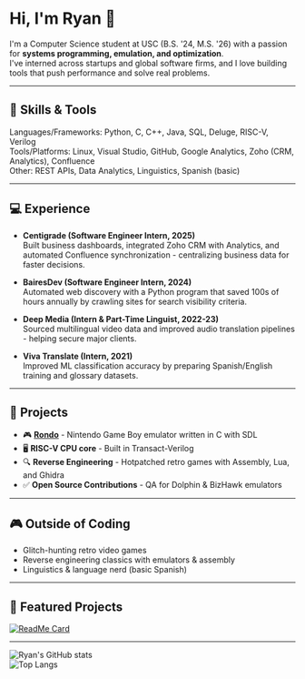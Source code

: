 # Hi, I'm Ryan 👋  

I'm a Computer Science student at USC (B.S. '24, M.S. '26) with a passion for **systems programming, emulation, and optimization**.  
I've interned across startups and global software firms, and I love building tools that push performance and solve real problems.  

---

## 🚀 Skills & Tools  
Languages/Frameworks: Python, C, C++, Java, SQL, Deluge, RISC-V, Verilog  
Tools/Platforms: Linux, Visual Studio, GitHub, Google Analytics, Zoho (CRM, Analytics), Confluence  
Other: REST APIs, Data Analytics, Linguistics, Spanish (basic)

---

## 💻 Experience  

- **Centigrade (Software Engineer Intern, 2025)**  
  Built business dashboards, integrated Zoho CRM with Analytics, and automated Confluence synchronization - centralizing business data for faster decisions.  

- **BairesDev (Software Engineer Intern, 2024)**  
  Automated web discovery with a Python program that saved 100s of hours annually by crawling sites for search visibility criteria.  

- **Deep Media (Intern & Part-Time Linguist, 2022-23)**  
  Sourced multilingual video data and improved audio translation pipelines - helping secure major clients.  

- **Viva Translate (Intern, 2021)**  
  Improved ML classification accuracy by preparing Spanish/English training and glossary datasets.  

---

## 🔧 Projects  

- 🎮 **[Rondo](https://github.com/rjgabel/rondo)** - Nintendo Game Boy emulator written in C with SDL  
- 🖥 **RISC-V CPU core** - Built in Transact-Verilog  
- 🔍 **Reverse Engineering** - Hotpatched retro games with Assembly, Lua, and Ghidra  
- ✅ **Open Source Contributions** - QA for Dolphin & BizHawk emulators  

---

## 🎮 Outside of Coding  

- Glitch-hunting retro video games  
- Reverse engineering classics with emulators & assembly  
- Linguistics & language nerd (basic Spanish)  

---

## 📌 Featured Projects  

[![ReadMe Card](https://github-readme-stats.vercel.app/api/pin/?username=rjgabel&repo=rondo)](https://github.com/rjgabel/rondo)  

---

![Ryan's GitHub stats](https://github-readme-stats.vercel.app/api?username=rjgabel&show_icons=true&theme=radical)  
![Top Langs](https://github-readme-stats.vercel.app/api/top-langs/?username=rjgabel&layout=compact&theme=radical)  
